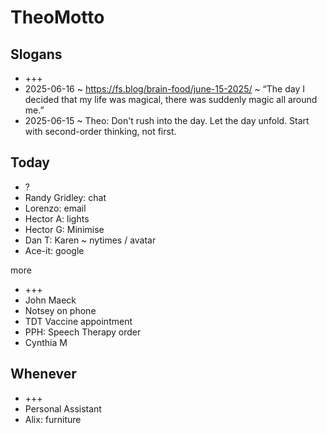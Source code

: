 # TheoMotto


## Slogans

* +++
* 2025-06-16 ~ https://fs.blog/brain-food/june-15-2025/ ~ “The day I decided that my life was magical, there was suddenly magic all around me.”
* 2025-06-15 ~ Theo: Don't rush into the day. Let the day unfold. Start with second-order thinking, not first. 

## Today

* ?
* Randy Gridley: chat
* Lorenzo: email
* Hector A: lights
* Hector G: Minimise
* Dan T: Karen ~ nytimes / avatar
* Ace-it: google 

more

* +++
* John Maeck
* Notsey on phone
* TDT Vaccine appointment
* PPH: Speech Therapy order
* Cynthia M

## Whenever

* +++
* Personal Assistant
* Alix: furniture





